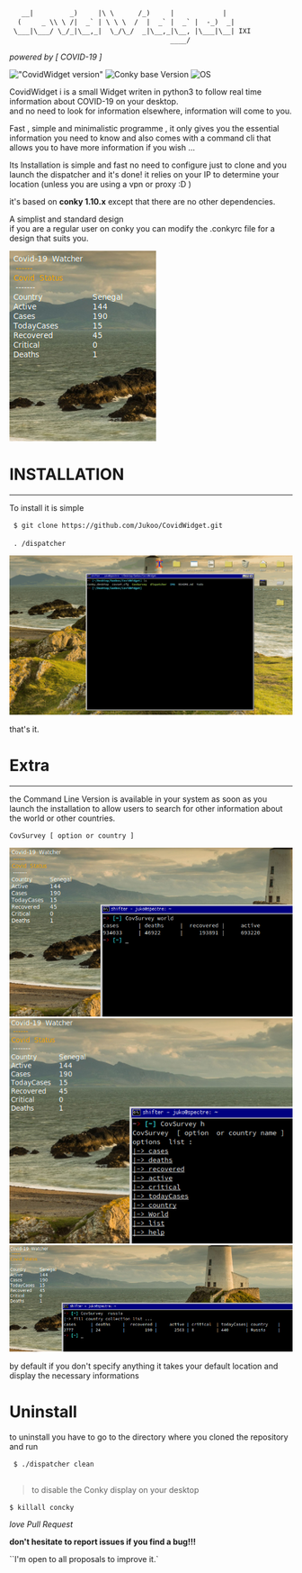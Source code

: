 ```
   __|         _)     |\ \      /_)     |            |   
  (     _ \\ \ /|  _` | \ \ \  /  |  _` |  _` |  -_)  _| 
 \___|\___/ \_/_|\__,_|  \_/\_/  _|\__,_|\__, |\___|\__| IXI 
                                        ____/          
``` 
_powered  by [ COVID-19 ]_



!["CovidWidget version"](https://img.shields.io/badge/CovidWidget-v0.1-yellowgreen) ![Conky base Version](https://img.shields.io/badge/conky-v1.10.x-blue)
![OS](https://img.shields.io/badge/OS-Linux-yellow) 

CovidWidget i is a small Widget writen in python3 to follow real time information about COVID-19 on your desktop.  
and no need to look for information elsewhere, information will come to you. 

Fast , simple and minimalistic  programme , it only gives you the essential information you need to know and also comes with a command  cli that allows you to have more information if you wish ... 

Its Installation is simple and fast no need to configure just to clone and you launch the dispatcher and it's done!
it relies on your IP to determine your location (unless you are using a vpn or proxy :D )

it's based on **conky 1.10.x** except that there are no other dependencies.
 
A simplist and standard design    
if you are a regular user on conky you can modify the .conkyrc file for a design that suits you.  

![IMG](IMG/schoot.png)

# INSTALLATION 
---
To install it is simple   

``` 
 $ git clone https://github.com/Jukoo/CovidWidget.git

 . /dispatcher   
```
![gif install](IMG/demo.gif)

that's it. 


# Extra 
---

the Command Line Version is available in your system as soon as you launch the installation to allow users to search for other information about the world or other countries.    


```
CovSurvey [ option or country ] 
``` 

![scshoot](IMG/aworld.png)
![scshoot](IMG/ahelp.png)
![scshoot](IMG/acountry.png)


by default if you don't specify anything it takes your default location and display the necessary   informations   

#  Uninstall 

 to uninstall you have to go to the directory where you cloned the repository and run 

```
 $ ./dispatcher clean
 
```

> to disable the Conky display on your desktop 

```
$ killall concky  
```


_love Pull Request_

**don't hesitate to report issues if you find a bug!!!**

``I'm open to all proposals to improve it.` 